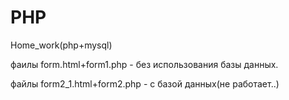 # PHP
Home_work(php+mysql)

фаилы form.html+form1.php - без использования базы данных.

файлы form2_1.html+form2.php - с базой данных(не работает..)
